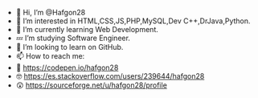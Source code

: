 - 👋 Hi, I’m @Hafgon28
- 👀 I’m interested in HTML,CSS,JS,PHP,MySQL,Dev C++,DrJava,Python.
- 🌱 I’m currently learning Web Development.
- 💤 I’m studying Software Engineer.
- 💞️ I’m looking to learn on GitHub.
- 📫 How to reach me:
- 🔡 https://codepen.io/hafgon28
- :nerd_face: https://es.stackoverflow.com/users/239644/hafgon28
- :astonished: https://sourceforge.net/u/hafgon28/profile

<!---
Hafgon28/Hafgon28 is a ✨ special ✨ repository because its `README.md` (this file) appears on your GitHub profile.
You can click the Preview link to take a look at your changes.
--->
